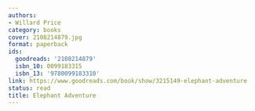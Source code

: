 ```yaml
---
authors:
- Willard Price
category: books
cover: 2108214879.jpg
format: paperback
ids:
  goodreads: '2108214879'
  isbn_10: 0099183315
  isbn_13: '9780099183310'
link: https://www.goodreads.com/book/show/3215149-elephant-adventure
status: read
title: Elephant Adventure
---
```

